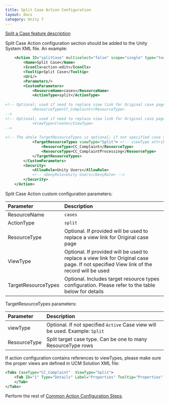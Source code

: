 ```yaml
---
title: Split Case Action Configuration
layout: docs
category: Unity 7
---
```

[Split a Case feature description](../../features/case-management/split-case.md)

Split Case Action configuration section should be added to the Unity System XML file. An example:
 
```xml
    <Action ID="splitCase" multiselect="false" scope="single" type="toolbar">
        <Name>Split Case</Name>
        <IconCls>action-edit</IconCls>
        <Tooltip>Split Case</Tooltip>
        <Uri/>
        <Parameters/>
        <CustomParameters>
            <ResourceName>cases</ResourceName>
            <ActionType>split</ActionType>
		
<!-- Optional; used if need to replace view link for Original case page
            <ResourceType>CC_Complaint</ResourceType>
-->
<!-- Optional; used if need to replace view link for Original case page. If not specified View link from record will be used 
            <ViewType>Create</ViewType>
-->
 
<!-- The whole TargetResourceTypes is optional; if not specified case split page uses original case type/view -->
            <TargetResourceTypes viewType="Split"> <!-- viewType attribute is optional; if not specified Active Case view will be used -->
                <ResourceType>CC_Complaint</ResourceType>
                <ResourceType>CC_ComplaintProcessing</ResourceType>
            </TargetResourceTypes>
        </CustomParameters>
        <Security>
            <AllowRole>Unity Users</AllowRole>
            <!-- <DenyRole>Unity Users</DenyRole> -->
        </Security>
    </Action>
```

Split Case Action custom configuration parameters:

| Parameter | Description |
|:----|:-------------------|
|ResourceName | `cases` |
|ActionType | `split` |
|ResourceType | Optional. If provided will be used to replace a view link for Original case page |
|ViewType | Optional. If provided will be used to replace a view link for Original case page. If not specified View link of the record will be used |
|TargetResourceTypes | Optional. Includes target resource types configuration. Please refer to the table below for details |

TargetResourceTypes parameters:

| Parameter | Description |
|:----|:-------------------|
|viewType | Optional. If not specified `Active` Case view will be used. Example: `Split` |
|ResourceType | Split target case type. Can be one to many ResourceType rows |

If action configuration contains references to viewTypes, please make sure the proper views are defined in UCM Solution XML file:
```xml
<Tabs CaseType="CC_Complaint"  ViewType="Split">
    <Tab ID="1" Type="Details" Label="Properties" Tooltip="Properties" FieldSet="CaseReview">   
    </Tab>
</Tabs>
```

Perform the rest of [Common Action Configuration Steps](../actions.md#common-actions-configuration-steps). 

